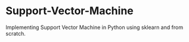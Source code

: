 # Support-Vector-Machine
Implementing Support Vector Machine in Python using sklearn and from scratch.
